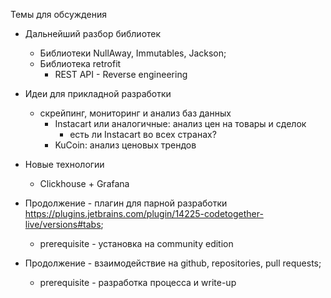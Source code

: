 Темы для обсуждения

- Дальнейший разбор библиотек
  - Библиотеки NullAway, Immutables, Jackson;
  - Библиотека retrofit
    - REST API - Reverse engineering

- Идеи для прикладной разработки
  - скрейпинг, мониторинг и анализ баз данных
    - Instacart или аналогичные: анализ цен на товары и сделок
      - есть ли Instacart во всех странах?
    - KuCoin: анализ ценовых трендов
- Новые технологии
  - Clickhouse + Grafana

- Продолжение - плагин для парной разработки https://plugins.jetbrains.com/plugin/14225-codetogether-live/versions#tabs;
  - prerequisite - установка на community edition
- Продолжение - взаимодействие на github, repositories, pull requests;
  - prerequisite - разработка процесса и write-up 
